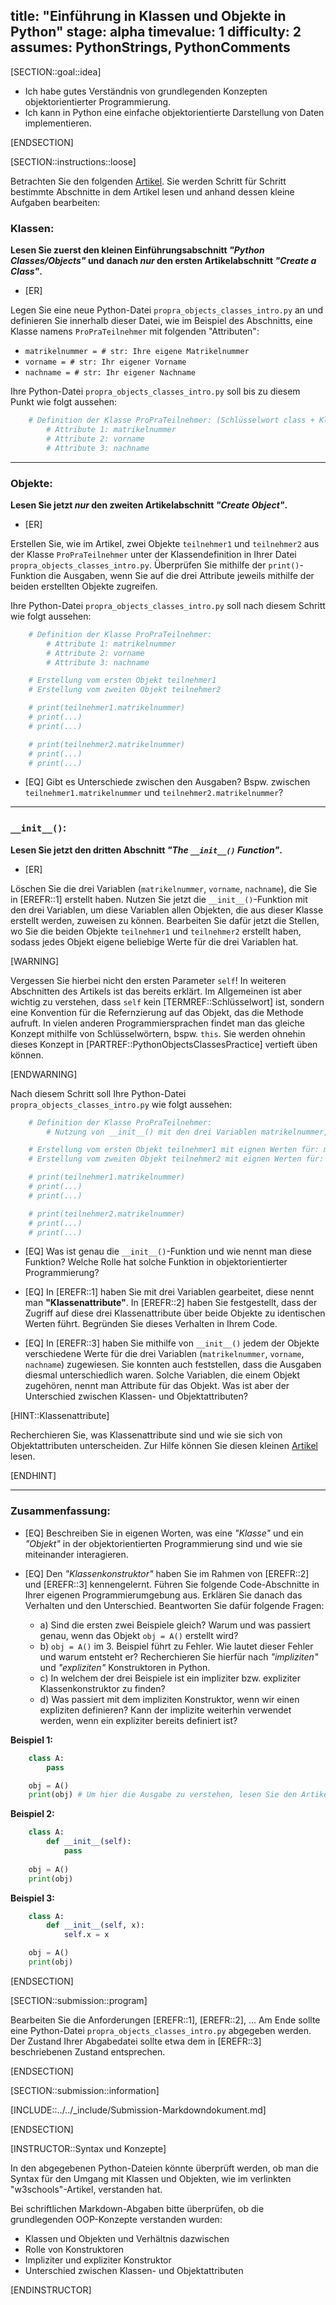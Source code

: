 title: "Einführung in Klassen und Objekte in Python"
stage: alpha
timevalue: 1
difficulty: 2
assumes: PythonStrings, PythonComments
---

[SECTION::goal::idea]

- Ich habe gutes Verständnis von grundlegenden Konzepten objektorientierter Programmierung.  
- Ich kann in Python eine einfache objektorientierte Darstellung von Daten implementieren.  

[ENDSECTION]

[SECTION::instructions::loose]

Betrachten Sie den folgenden [Artikel](https://www.w3schools.com/python/python_classes.asp). Sie werden Schritt für Schritt bestimmte Abschnitte in dem Artikel lesen und anhand dessen kleine Aufgaben bearbeiten:

### Klassen:

**Lesen Sie zuerst den kleinen Einführungsabschnitt *"Python Classes/Objects"* und danach *nur* den ersten Artikelabschnitt *"Create a Class"*.**

- [ER]

Legen Sie eine neue Python-Datei `propra_objects_classes_intro.py` an und definieren Sie innerhalb dieser Datei, wie im Beispiel des Abschnitts, eine Klasse namens `ProPraTeilnehmer` mit folgenden "Attributen":

- `matrikelnummer = # str: Ihre eigene Matrikelnummer`  
- `vorname = # str: Ihr eigener Vorname`  
- `nachname = # str: Ihr eigener Nachname`  

Ihre Python-Datei `propra_objects_classes_intro.py` soll bis zu diesem Punkt wie folgt aussehen:

```python
    # Definition der Klasse ProPraTeilnehmer: (Schlüsselwort class + Klassenname + :)
        # Attribute 1: matrikelnummer
        # Attribute 2: vorname
        # Attribute 3: nachname
```

---

### Objekte:

**Lesen Sie jetzt *nur* den zweiten Artikelabschnitt *"Create Object"*.**

- [ER]

Erstellen Sie, wie im Artikel, zwei Objekte `teilnehmer1` und `teilnehmer2` aus der Klasse `ProPraTeilnehmer` unter der Klassendefinition in Ihrer Datei `propra_objects_classes_intro.py`. Überprüfen Sie mithilfe der `print()`-Funktion die Ausgaben, wenn Sie auf die drei Attribute jeweils mithilfe der beiden erstellten Objekte zugreifen. 

Ihre Python-Datei `propra_objects_classes_intro.py` soll nach diesem Schritt wie folgt aussehen:

```python
    # Definition der Klasse ProPraTeilnehmer:
        # Attribute 1: matrikelnummer
        # Attribute 2: vorname
        # Attribute 3: nachname

    # Erstellung vom ersten Objekt teilnehmer1
    # Erstellung vom zweiten Objekt teilnehmer2

    # print(teilnehmer1.matrikelnummer)
    # print(...)
    # print(...)

    # print(teilnehmer2.matrikelnummer)
    # print(...)
    # print(...)
```

- [EQ] Gibt es Unterschiede zwischen den Ausgaben? Bspw. zwischen `teilnehmer1.matrikelnummer` und `teilnehmer2.matrikelnummer`?


---

### `__init__()`:

**Lesen Sie jetzt den dritten Abschnitt *"The `__init__()` Function"*.**

- [ER]

Löschen Sie die drei Variablen (`matrikelnummer`, `vorname`, `nachname`), die Sie in [EREFR::1] erstellt haben. Nutzen Sie jetzt die `__init__()`-Funktion mit den drei Variablen, um diese Variablen allen Objekten, die aus dieser Klasse erstellt werden, zuweisen zu können. Bearbeiten Sie dafür jetzt die Stellen, wo Sie die beiden Objekte `teilnehmer1` und `teilnehmer2` erstellt haben, sodass jedes Objekt eigene beliebige Werte für die drei Variablen hat.

[WARNING]

Vergessen Sie hierbei nicht den ersten Parameter `self`! In weiteren Abschnitten des Artikels ist das bereits erklärt. Im Allgemeinen ist aber wichtig zu verstehen, dass `self` kein [TERMREF::Schlüsselwort] ist, sondern eine Konvention für die Refernzierung auf das Objekt, das die Methode aufruft. In vielen anderen Programmiersprachen findet man das gleiche Konzept mithilfe von Schlüsselwörtern, bspw. `this`. Sie werden ohnehin dieses Konzept in [PARTREF::PythonObjectsClassesPractice] vertieft üben können. 

[ENDWARNING]

Nach diesem Schritt soll Ihre Python-Datei `propra_objects_classes_intro.py` wie folgt aussehen:

```python
    # Definition der Klasse ProPraTeilnehmer:
        # Nutzung von __init__() mit den drei Variablen matrikelnummer, vorname und nachname

    # Erstellung vom ersten Objekt teilnehmer1 mit eignen Werten für: matrikelnummer, vorname, nachname
    # Erstellung vom zweiten Objekt teilnehmer2 mit eignen Werten für: matrikelnummer, vorname, nachname

    # print(teilnehmer1.matrikelnummer)
    # print(...)
    # print(...)

    # print(teilnehmer2.matrikelnummer)
    # print(...)
    # print(...)
```

- [EQ] Was ist genau die `__init__()`-Funktion und wie nennt man diese Funktion? Welche Rolle hat solche Funktion in objektorientierter Programmierung?

- [EQ] In [EREFR::1] haben Sie mit drei Variablen gearbeitet, diese nennt man **"Klassenattribute"**. In [EREFR::2] haben Sie festgestellt, dass der Zugriff auf diese drei Klassenattribute über beide Objekte zu identischen Werten führt. Begründen Sie dieses Verhalten in Ihrem Code.

- [EQ] In [EREFR::3] haben Sie mithilfe von `__init__()` jedem der Objekte verschiedene Werte für die drei Variablen (`matrikelnummer`, `vorname`, `nachname`) zugewiesen. Sie konnten auch feststellen, dass die Ausgaben diesmal unterschiedlich waren. Solche Variablen, die einem Objekt zugehören, nennt man Attribute für das Objekt. Was ist aber der Unterschied zwischen Klassen- und Objektattributen?


[HINT::Klassenattribute]

Recherchieren Sie, was Klassenattribute sind und wie sie sich von Objektattributen unterscheiden. 
Zur Hilfe können Sie diesen kleinen [Artikel](https://www.educative.io/answers/what-is-a-python-class-attribute) lesen.

[ENDHINT]

---

### Zusammenfassung:

- [EQ] Beschreiben Sie in eigenen Worten, was eine *"Klasse"* und ein *"Objekt"* in der objektorientierten Programmierung sind und wie sie miteinander interagieren.  

- [EQ] Den *"Klassenkonstruktor"* haben Sie im Rahmen von [EREFR::2] und [EREFR::3] kennengelernt. Führen Sie folgende Code-Abschnitte in Ihrer eigenen Programmierumgebung aus. Erklären Sie danach das Verhalten und den Unterschied. Beantworten Sie dafür folgende Fragen:

    - a) Sind die ersten zwei Beispiele gleich? Warum und was passiert genau, wenn das Objekt `obj = A()` erstellt wird?  
    - b) `obj = A()` im 3. Beispiel führt zu Fehler. Wie lautet dieser Fehler und warum entsteht er? Recherchieren Sie hierfür nach *"impliziten"* und *"expliziten"* Konstruktoren in Python.   
    - c) In welchem der drei Beispiele ist ein impliziter bzw. expliziter Klassenkonstruktor zu finden?   
    - d) Was passiert mit dem impliziten Konstruktor, wenn wir einen expliziten definieren? Kann der implizite weiterhin verwendet werden, wenn ein expliziter bereits definiert ist?  

**Beispiel 1:**

```python
    class A:
        pass

    obj = A()
    print(obj) # Um hier die Ausgabe zu verstehen, lesen Sie den Artikelabschnitt "The __str__() Function"
```

**Beispiel 2:**

```python
    class A:
        def __init__(self):
            pass
            
    obj = A()
    print(obj)
```

**Beispiel 3:**

```python
    class A:
        def __init__(self, x):
            self.x = x

    obj = A()
    print(obj)
```

[ENDSECTION]

[SECTION::submission::program]

Bearbeiten Sie die Anforderungen [EREFR::1], [EREFR::2], ... Am Ende sollte eine Python-Datei `propra_objects_classes_intro.py` abgegeben werden. Der Zustand Ihrer Abgabedatei sollte etwa dem in [EREFR::3] beschriebenen Zustand entsprechen. 

[ENDSECTION]

[SECTION::submission::information]

[INCLUDE::../../_include/Submission-Markdowndokument.md]

[ENDSECTION]


[INSTRUCTOR::Syntax und Konzepte]

In den abgegebenen Python-Dateien könnte überprüft werden, ob man die Syntax für den Umgang mit Klassen und Objekten, wie im verlinkten "w3schools"-Artikel, verstanden hat.

Bei schriftlichen Markdown-Abgaben bitte überprüfen, ob die grundlegenden OOP-Konzepte verstanden wurden:  
- Klassen und Objekten und Verhältnis dazwischen  
- Rolle von Konstruktoren  
- Impliziter und expliziter Konstruktor  
- Unterschied zwischen Klassen- und Objektattributen  

[ENDINSTRUCTOR]